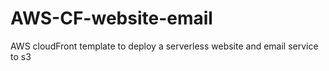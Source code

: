 # AWS-CF-website-email
AWS cloudFront template to deploy a serverless website and email service to s3
